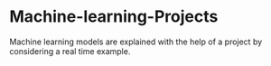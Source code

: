 # Machine-learning-Projects
Machine learning models are explained with the help of a project by considering a real time example.
